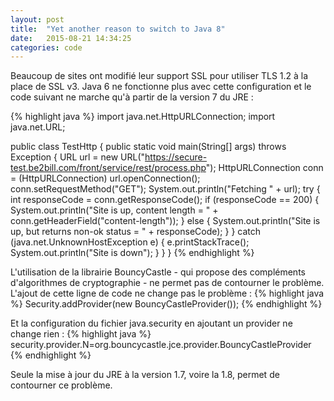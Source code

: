 ```yaml
---
layout: post
title:  "Yet another reason to switch to Java 8"
date:   2015-08-21 14:34:25
categories: code
---
```

Beaucoup de sites ont modifié leur support SSL pour utiliser TLS 1.2 à la place de SSL v3.
Java 6 ne fonctionne plus avec cette configuration et le code suivant ne marche qu'à partir de la version 7 du JRE :

{% highlight java %}
import java.net.HttpURLConnection;
import java.net.URL;

public class TestHttp {
    public static void main(String[] args) throws Exception {
        URL url = new URL("https://secure-test.be2bill.com/front/service/rest/process.php");
        HttpURLConnection conn = (HttpURLConnection) url.openConnection();
        conn.setRequestMethod("GET");
        System.out.println("Fetching " + url);
        try {
            int responseCode = conn.getResponseCode();
            if (responseCode == 200) {
                System.out.println("Site is up, content length = " + conn.getHeaderField("content-length"));
            } else {
                System.out.println("Site is up, but returns non-ok status = " + responseCode);
            }
        } catch (java.net.UnknownHostException e) {
            e.printStackTrace();
            System.out.println("Site is down");
        }
    }
}
{% endhighlight %}

L'utilisation de la librairie BouncyCastle - qui propose des compléments d'algorithmes de cryptographie - ne permet pas de contourner le problème.
L'ajout de cette ligne de code ne change pas le problème :
{% highlight java %}
Security.addProvider(new BouncyCastleProvider());
{% endhighlight %}

Et la configuration du fichier java.security en ajoutant un provider ne change rien :
{% highlight java %}
security.provider.N=org.bouncycastle.jce.provider.BouncyCastleProvider
{% endhighlight %}

Seule la mise à jour du JRE à la version 1.7, voire la 1.8, permet de contourner ce problème.
